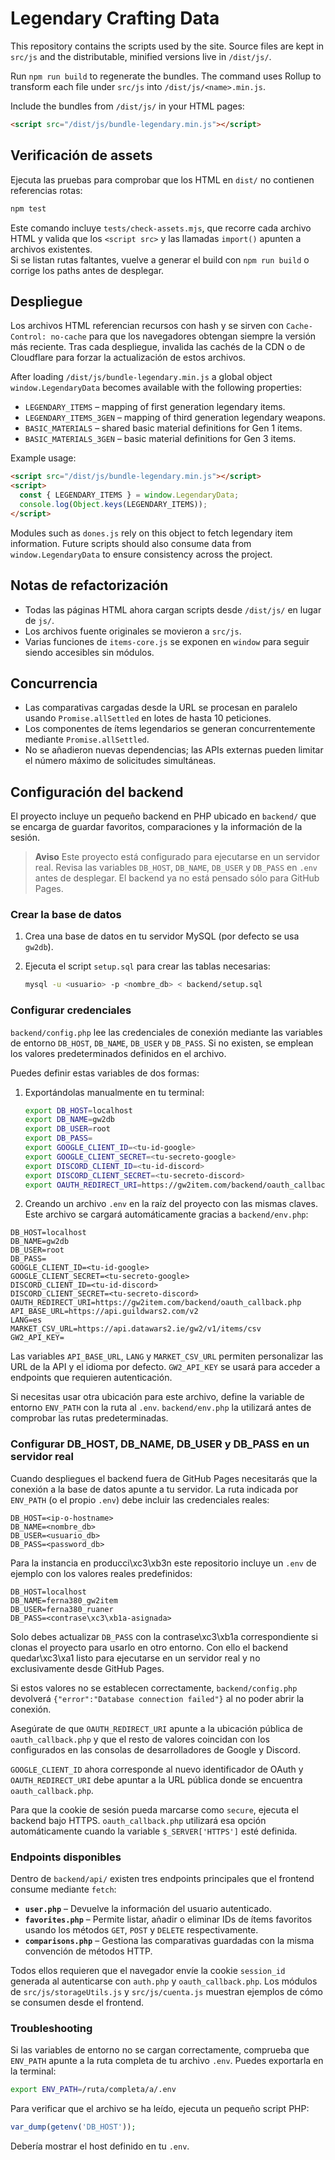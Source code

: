 # Legendary Crafting Data

This repository contains the scripts used by the site. Source files are kept in `src/js` and the distributable, minified versions live in `/dist/js/`.

Run `npm run build` to regenerate the bundles. The command uses Rollup to transform each file under `src/js` into `/dist/js/<name>.min.js`.

Include the bundles from `/dist/js/` in your HTML pages:

```html
<script src="/dist/js/bundle-legendary.min.js"></script>
```

## Verificación de assets

Ejecuta las pruebas para comprobar que los HTML en `dist/` no contienen referencias rotas:

```bash
npm test
```

Este comando incluye `tests/check-assets.mjs`, que recorre cada archivo HTML y valida que los `<script src>` y las llamadas `import()` apunten a archivos existentes.  
Si se listan rutas faltantes, vuelve a generar el build con `npm run build` o corrige los paths antes de desplegar.

## Despliegue

Los archivos HTML referencian recursos con hash y se sirven con `Cache-Control: no-cache` para que los navegadores obtengan siempre la versión más reciente. Tras cada despliegue, invalida las cachés de la CDN o de Cloudflare para forzar la actualización de estos archivos.

After loading `/dist/js/bundle-legendary.min.js` a global object `window.LegendaryData` becomes available with the following properties:

- `LEGENDARY_ITEMS` – mapping of first generation legendary items.
- `LEGENDARY_ITEMS_3GEN` – mapping of third generation legendary weapons.
- `BASIC_MATERIALS` – shared basic material definitions for Gen 1 items.
- `BASIC_MATERIALS_3GEN` – basic material definitions for Gen 3 items.

Example usage:

```html
<script src="/dist/js/bundle-legendary.min.js"></script>
<script>
  const { LEGENDARY_ITEMS } = window.LegendaryData;
  console.log(Object.keys(LEGENDARY_ITEMS));
</script>
```

Modules such as `dones.js` rely on this object to fetch legendary item information. Future scripts should also consume data from `window.LegendaryData` to ensure consistency across the project.

## Notas de refactorización

- Todas las páginas HTML ahora cargan scripts desde `/dist/js/` en lugar de `js/`.
- Los archivos fuente originales se movieron a `src/js`.
- Varias funciones de `items-core.js` se exponen en `window` para seguir siendo accesibles sin módulos.

## Concurrencia

- Las comparativas cargadas desde la URL se procesan en paralelo usando `Promise.allSettled` en lotes de hasta 10 peticiones.
- Los componentes de ítems legendarios se generan concurrentemente mediante `Promise.allSettled`.
- No se añadieron nuevas dependencias; las APIs externas pueden limitar el número máximo de solicitudes simultáneas.

## Configuración del backend

El proyecto incluye un pequeño backend en PHP ubicado en `backend/` que se encarga de guardar favoritos, comparaciones y la información de la sesión.

> **Aviso**
> Este proyecto está configurado para ejecutarse en un servidor real.
> Revisa las variables `DB_HOST`, `DB_NAME`, `DB_USER` y `DB_PASS` en `.env` antes de desplegar.
> El backend ya no está pensado sólo para GitHub Pages.

### Crear la base de datos

1. Crea una base de datos en tu servidor MySQL (por defecto se usa `gw2db`).
2. Ejecuta el script `setup.sql` para crear las tablas necesarias:

   ```bash
   mysql -u <usuario> -p <nombre_db> < backend/setup.sql
   ```

### Configurar credenciales

`backend/config.php` lee las credenciales de conexión mediante las variables de entorno `DB_HOST`, `DB_NAME`, `DB_USER` y `DB_PASS`. Si no existen, se emplean los valores predeterminados definidos en el archivo.

Puedes definir estas variables de dos formas:

1. Exportándolas manualmente en tu terminal:

   ```bash
   export DB_HOST=localhost
   export DB_NAME=gw2db
   export DB_USER=root
   export DB_PASS=
   export GOOGLE_CLIENT_ID=<tu-id-google>
   export GOOGLE_CLIENT_SECRET=<tu-secreto-google>
   export DISCORD_CLIENT_ID=<tu-id-discord>
   export DISCORD_CLIENT_SECRET=<tu-secreto-discord>
   export OAUTH_REDIRECT_URI=https://gw2item.com/backend/oauth_callback.php
   ```

2. Creando un archivo `.env` en la raíz del proyecto con las mismas claves. Este archivo se cargará automáticamente gracias a `backend/env.php`:

  ```env
  DB_HOST=localhost
  DB_NAME=gw2db
  DB_USER=root
  DB_PASS=
  GOOGLE_CLIENT_ID=<tu-id-google>
  GOOGLE_CLIENT_SECRET=<tu-secreto-google>
  DISCORD_CLIENT_ID=<tu-id-discord>
  DISCORD_CLIENT_SECRET=<tu-secreto-discord>
  OAUTH_REDIRECT_URI=https://gw2item.com/backend/oauth_callback.php
  API_BASE_URL=https://api.guildwars2.com/v2
  LANG=es
  MARKET_CSV_URL=https://api.datawars2.ie/gw2/v1/items/csv
  GW2_API_KEY=
  ```

Las variables `API_BASE_URL`, `LANG` y `MARKET_CSV_URL` permiten
personalizar las URL de la API y el idioma por defecto. `GW2_API_KEY`
se usará para acceder a endpoints que requieren autenticación.

Si necesitas usar otra ubicación para este archivo, define la variable
de entorno `ENV_PATH` con la ruta al `.env`. `backend/env.php` la
utilizará antes de comprobar las rutas predeterminadas.

### Configurar DB_HOST, DB_NAME, DB_USER y DB_PASS en un servidor real

Cuando despliegues el backend fuera de GitHub Pages necesitarás que la
conexión a la base de datos apunte a tu servidor. La ruta indicada por
`ENV_PATH` (o el propio `.env`) debe incluir las credenciales reales:

```env
DB_HOST=<ip-o-hostname>
DB_NAME=<nombre_db>
DB_USER=<usuario_db>
DB_PASS=<password_db>
```

Para la instancia en producci\xc3\xb3n este repositorio incluye un `.env`
de ejemplo con los valores reales predefinidos:

```env
DB_HOST=localhost
DB_NAME=ferna380_gw2item
DB_USER=ferna380_ruaner
DB_PASS=<contrase\xc3\xb1a-asignada>
```

Solo debes actualizar `DB_PASS` con la contrase\xc3\xb1a correspondiente si
clonas el proyecto para usarlo en otro entorno. Con ello el backend quedar\xc3\xa1
listo para ejecutarse en un servidor real y no exclusivamente desde GitHub Pages.

Si estos valores no se establecen correctamente, `backend/config.php`
devolverá `{"error":"Database connection failed"}` al no poder abrir la
conexión.

Asegúrate de que `OAUTH_REDIRECT_URI` apunte a la ubicación pública de `oauth_callback.php` y que el resto de valores coincidan con los configurados en las consolas de desarrolladores de Google y Discord.

`GOOGLE_CLIENT_ID` ahora corresponde al nuevo identificador de OAuth y `OAUTH_REDIRECT_URI` debe apuntar a la URL pública donde se encuentra `oauth_callback.php`.

Para que la cookie de sesión pueda marcarse como `secure`, ejecuta el backend bajo HTTPS. `oauth_callback.php` utilizará esa opción automáticamente cuando la variable `$_SERVER['HTTPS']` esté definida.

### Endpoints disponibles

Dentro de `backend/api/` existen tres endpoints principales que el frontend consume mediante `fetch`:

- **`user.php`** – Devuelve la información del usuario autenticado.
- **`favorites.php`** – Permite listar, añadir o eliminar IDs de ítems favoritos usando los métodos `GET`, `POST` y `DELETE` respectivamente.
- **`comparisons.php`** – Gestiona las comparativas guardadas con la misma convención de métodos HTTP.

Todos ellos requieren que el navegador envíe la cookie `session_id` generada al autenticarse con `auth.php` y `oauth_callback.php`. Los módulos de `src/js/storageUtils.js` y `src/js/cuenta.js` muestran ejemplos de cómo se consumen desde el frontend.

### Troubleshooting
Si las variables de entorno no se cargan correctamente, comprueba que `ENV_PATH` apunte a la ruta completa de tu archivo `.env`. Puedes exportarla en la terminal:

```bash
export ENV_PATH=/ruta/completa/a/.env
```

Para verificar que el archivo se ha leído, ejecuta un pequeño script PHP:

```php
var_dump(getenv('DB_HOST'));
```

Debería mostrar el host definido en tu `.env`.
